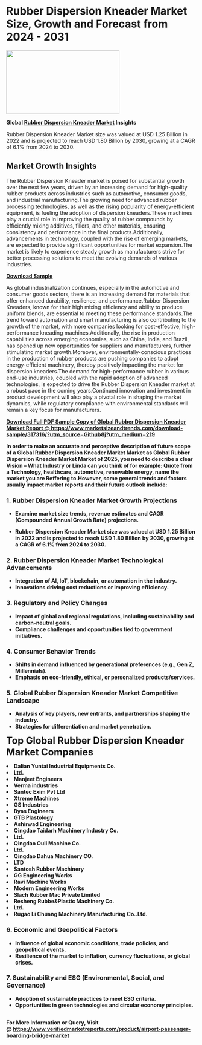 <H1>Rubber Dispersion Kneader Market Size, Growth and Forecast from 2024 - 2031</H1><img class="aligncenter size-medium wp-image-584254" src="https://thirdeyenews.in/wp-content/uploads/2024/09/Global-Market-Research-300x168.jpeg" alt="" width="300" height="168" /><p><strong>Global&nbsp;<a href="https://www.marketsizeandtrends.com/download-sample/317316/?utm_source=Github8j?utm_medium=219">Rubber Dispersion Kneader Market</a> Insights</strong></p><p>Rubber Dispersion Kneader Market size was valued at USD 1.25 Billion in 2022 and is projected to reach USD 1.80 Billion by 2030, growing at a CAGR of 6.1% from 2024 to 2030.</p><p><h2>Market Growth Insights</h2> <p>The Rubber Dispersion Kneader market is poised for substantial growth over the next few years, driven by an increasing demand for high-quality rubber products across industries such as automotive, consumer goods, and industrial manufacturing.The growing need for advanced rubber processing technologies, as well as the rising popularity of energy-efficient equipment, is fueling the adoption of dispersion kneaders.These machines play a crucial role in improving the quality of rubber compounds by efficiently mixing additives, fillers, and other materials, ensuring consistency and performance in the final products.Additionally, advancements in technology, coupled with the rise of emerging markets, are expected to provide significant opportunities for market expansion.The market is likely to experience steady growth as manufacturers strive for better processing solutions to meet the evolving demands of various industries.</p> <p><strong><a href="#">Download Sample</a></strong></p> <p>As global industrialization continues, especially in the automotive and consumer goods sectors, there is an increasing demand for materials that offer enhanced durability, resilience, and performance.Rubber Dispersion Kneaders, known for their high mixing efficiency and ability to produce uniform blends, are essential to meeting these performance standards.The trend toward automation and smart manufacturing is also contributing to the growth of the market, with more companies looking for cost-effective, high-performance kneading machines.Additionally, the rise in production capabilities across emerging economies, such as China, India, and Brazil, has opened up new opportunities for suppliers and manufacturers, further stimulating market growth.Moreover, environmentally-conscious practices in the production of rubber products are pushing companies to adopt energy-efficient machinery, thereby positively impacting the market for dispersion kneaders.The demand for high-performance rubber in various end-use industries, coupled with the rapid adoption of advanced technologies, is expected to drive the Rubber Dispersion Kneader market at a robust pace in the coming years.Continued innovation and investment in product development will also play a pivotal role in shaping the market dynamics, while regulatory compliance with environmental standards will remain a key focus for manufacturers.<p><strong><a href="#"></p><p><span class=""><strong>Download Full PDF Sample Copy of Global Rubber Dispersion Kneader Market Report</strong> @ <a href="https://www.marketsizeandtrends.com/download-sample/317316/?utm_source=Github8j?utm_medium=219" target="_blank">https://www.marketsizeandtrends.com/download-sample/317316/?utm_source=Github8j?utm_medium=219</a></span></p><p>In order to make an accurate and perceptive description of future scope of a Global&nbsp;Rubber Dispersion Kneader Market Market as Global&nbsp;Rubber Dispersion Kneader Market Market of 2025, you need to describe a clear Vision &ndash; What Industry or Linda can you think of for example: Quote from a Technology, healthcare, automotive, renewable energy, name the market you are Reffering to.However, some general trends and factors usually impact market reports and their future outlook include:</p><h3>1.&nbsp;<strong>Rubber Dispersion Kneader Market Growth Projections</strong></h3><ul><li>Examine market size trends, revenue estimates and CAGR (Compounded Annual Growth Rate) projections.</li><li><p>Rubber Dispersion Kneader Market size was valued at USD 1.25 Billion in 2022 and is projected to reach USD 1.80 Billion by 2030, growing at a CAGR of 6.1% from 2024 to 2030.</p></li></ul><h3>2.&nbsp;<strong>Rubber Dispersion Kneader Market Technological Advancements</strong></h3><ul><li>Integration of AI, IoT, blockchain, or automation in the industry.</li><li>Innovations driving cost reductions or improving efficiency.</li></ul><h3>3.&nbsp;<strong>Regulatory and Policy Changes</strong></h3><ul><li>Impact of global and regional regulations, including sustainability and carbon-neutral goals.</li><li>Compliance challenges and opportunities tied to government initiatives.</li></ul><h3>4.&nbsp;<strong>Consumer Behavior Trends</strong></h3><ul><li>Shifts in demand influenced by generational preferences (e.g., Gen Z, Millennials).</li><li>Emphasis on eco-friendly, ethical, or personalized products/services.</li></ul><h3>5.&nbsp;<strong>Global Rubber Dispersion Kneader Market Competitive Landscape</strong></h3><ul><li>Analysis of key players, new entrants, and partnerships shaping the industry.</li><li>Strategies for differentiation and market penetration.</li></ul><p data-pm-slice="1 1 []"><span style="color: inherit; font-family: inherit; font-size: 25px;">Top Global Rubber Dispersion Kneader Market Companies</span></p><div class="" data-test-id=""><p><li>Dalian Yuntai Industrial Equipments Co.</li><li> Ltd.</li><li> Manjeet Engineers</li><li> Verma industries</li><li> Santec Exim Pvt Ltd</li><li> Xtreme Machines</li><li> GS Industries</li><li> Byas Engineers</li><li> GTB Plastology</li><li> Ashirwad Engineering</li><li> Qingdao Taidarh Machinery Industry Co.</li><li> Ltd.</li><li> Qingdao Ouli Machine Co.</li><li> Ltd.</li><li> Qingdao Dahua Machinery CO.</li><li> LTD</li><li> Santosh Rubber Machinery</li><li> GG Engineering Works</li><li> Ravi Machine Works</li><li> Modern Engineering Works</li><li> Slach Rubber Mac Private Limited</li><li> Resheng Rubbe&Plastic Machinery Co.</li><li> Ltd.</li><li> Rugao Li Chuang Machinery Manufacturing Co..Ltd.</li></p></div><h3>6.&nbsp;<strong>Economic and Geopolitical Factors</strong></h3><ul><li>Influence of global economic conditions, trade policies, and geopolitical events.</li><li>Resilience of the market to inflation, currency fluctuations, or global crises.</li></ul><h3>7.&nbsp;<strong>Sustainability and ESG (Environmental, Social, and Governance)</strong></h3><ul><li>Adoption of sustainable practices to meet ESG criteria.</li><li>Opportunities in green technologies and circular economy principles.</li></ul><h2><strong style="font-size: 14px;">For More Information or Query, Visit @&nbsp;</strong><a style="background-color: #ffffff; font-size: 14px;" href="https://www.marketsizeandtrends.com/report/rubber-dispersion-kneader-market/" target="_blank">https://www.verifiedmarketreports.com/product/airport-passenger-boarding-bridge-market</a></h2>